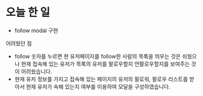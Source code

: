 # 오늘 한 일 

- follow modal 구현

어려웠던 점

- follow 숫자를 누르면 현 유저페이지를 follow한 사람의 목록을 띄우는 것은 쉬웠으나 현재 접속해 있는 유저가 목록의 유저를 팔로우할지 언팔로우할지를 보여주는 것이 어려웠습니다.
- 현재 유저 정보를 가지고 접속해 있는 페이지의 유저의 팔로워, 팔로우 리스트를 받아서 현재 유저가 속해 있는지 여부를 이용하여 모달을 구성하였습니다.

